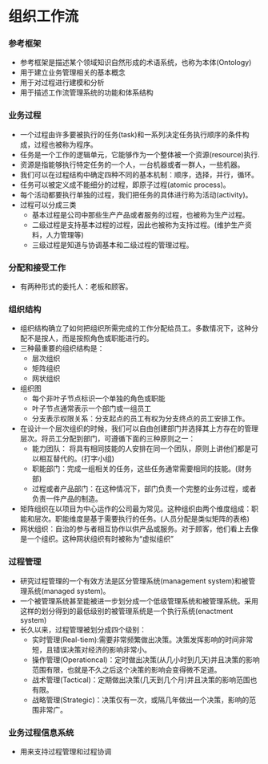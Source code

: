 # 组织工作流
    
### 参考框架
- 参考框架是描述某个领域知识自然形成的术语系统，也称为本体(Ontology)
- 用于建立业务管理相关的基本概念
- 用于对过程进行建模和分析
- 用于描述工作流管理系统的功能和体系结构

### 业务过程
- 一个过程由许多要被执行的任务(task)和一系列决定任务执行顺序的条件构成，过程也被称为程序。
- 任务是一个工作的逻辑单元，它能够作为一个整体被一个资源(resource)执行.
- 资源是指能够执行特定任务的一个人，一台机器或者一群人，一些机器。
- 我们可以在过程结构中确定四种不同的基本机制：顺序，选择，并行，循环。
- 任务可以被定义成不能细分的过程，即原子过程(atomic process)。
- 每个活动都要执行单独的过程，我们把任务的具体进行称为活动(activity)。
- 过程可以分成三类
    + 基本过程是公司中那些生产产品或者服务的过程，也被称为生产过程。
    + 二级过程是支持基本过程的过程，因此也被称为支持过程。(维护生产资料，人力管理等)
    + 三级过程是知道与协调基本和二级过程的管理过程。

### 分配和接受工作
- 有两种形式的委托人：老板和顾客。

### 组织结构
- 组织结构确立了如何把组织所需完成的工作分配给员工。多数情况下，这种分配不是按人，而是按照角色或职能进行的。
- 三种最重要的组织结构是：
    + 层次组织
    + 矩阵组织
    + 网状组织
- 组织图
    + 每个非叶子节点标识一个单独的角色或职能
    + 叶子节点通常表示一个部门或一组员工
    + 分支表示权限关系：分支起点的员工有权为分支终点的员工安排工作。
- 在设计一个层次组织的时候，我们可以自由创建部门并选择其上方存在的管理层次。将员工分配到部门，可遵循下面的三种原则之一：
    + 能力团队： 将具有相同技能的人安排在同一个团队，原则上讲他们都是可以相互替代的。(打字小组)
    + 职能部门：完成一组相关的任务，这些任务通常需要相同的技能。(财务部)
    + 过程或者产品部门：在这种情况下，部门负责一个完整的业务过程，或者负责一件产品的制造。
- 矩阵组织在以项目为中心运作的公司最为常见。这种组织由两个维度组成：职能和层次。职能维度是基于需要执行的任务。(人员分配是类似矩阵的表格)
- 网状组织：自治的参与者相互协作以供产品或服务。对于顾客，他们看上去像是一个组织。这种网状组织有时被称为“虚拟组织”

### 过程管理
- 研究过程管理的一个有效方法是区分管理系统(management system)和被管理系统(managed system)。
- 一个被管理系统甚至能被进一步划分成一个低级管理系统和被管理系统。采用这样的划分得到的最低级别的被管理系统是一个执行系统(enactment system)
- 长久以来，过程管理被划分成四个级别：
    + 实时管理(Real-tiem):需要非常频繁做出决策。决策发挥影响的时间非常短，且错误决策对经济的影响非常小。
    + 操作管理(Operationcal)：定时做出决策(从几小时到几天)并且决策的影响范围有限，也就是不久之后这个决策的影响会变得微不足道。
    + 战术管理(Tactical)：定期做出决策(几天到几个月)并且决策的影响范围也有限。
    + 战略管理(Strategic)：决策仅有一次，或隔几年做出一个决策，影响的范围非常广。

### 业务过程信息系统
- 用来支持过程管理和过程协调